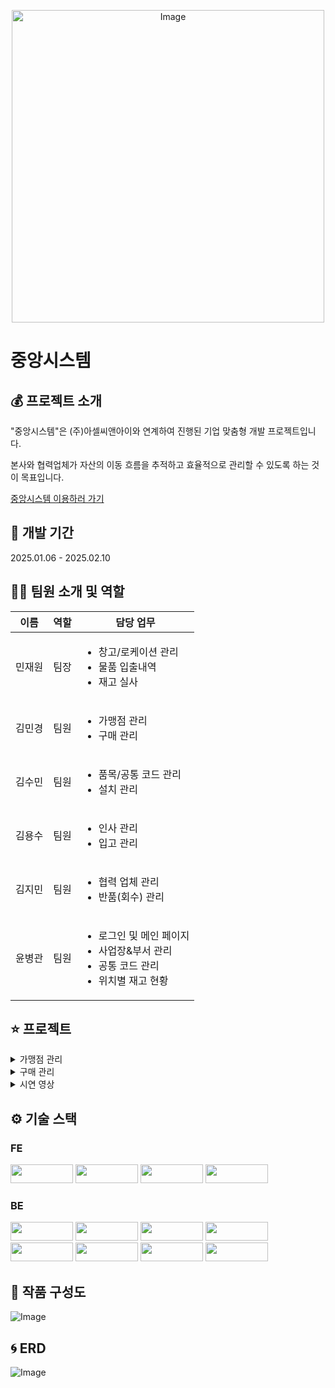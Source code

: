 <p align="center">
  <img src="https://github.com/user-attachments/assets/d7a2e62e-74f2-4a79-a0fb-75439e113c3e" alt="Image" width="500">
</p>

# 중앙시스템

## 💰 프로젝트 소개
"중앙시스템"은 (주)아셀씨앤아이와 연계하여 진행된 기업 맞춤형 개발 프로젝트입니다. 

본사와 협력업체가 자산의 이동 흐름을 추적하고 효율적으로 관리할 수 있도록 하는 것이 목표입니다.

[중앙시스템 이용하러 가기](http://15.164.103.60:8080/login/)

## 📆 개발 기간
2025.01.06 - 2025.02.10

## 👩‍💻 팀원 소개 및 역할
<table>
  <thead>
    <tr>
      <th>이름</th>
      <th>역할</th>
      <th>담당 업무</th>
    </tr>
  </thead>
  <tbody>
    <tr>
      <td>민재원</td>
      <td>팀장</td>
      <td>
        <ul>
          <li>창고/로케이션 관리</li>
          <li>물품 입출내역</li>
          <li>재고 실사</li>
        </ul>
      </td>
    </tr>
    <tr>
      <td>김민경</td>
      <td>팀원</td>
      <td>
        <ul>
          <li>가맹점 관리</li>
          <li>구매 관리</li>
        </ul>
      </td>
    </tr>
    <tr>
      <td>김수민</td>
      <td>팀원</td>
      <td>
        <ul>
          <li>품목/공통 코드 관리</li>
          <li>설치 관리</li>
        </ul>
      </td>
    </tr>
    <tr>
      <td>김용수</td>
      <td>팀원</td>
      <td>
        <ul>
          <li>인사 관리</li>
          <li>입고 관리</li>
        </ul>
      </td>
    </tr>
    <tr>
      <td>김지민</td>
      <td>팀원</td>
      <td>
        <ul>
          <li>협력 업체 관리</li>
          <li>반품(회수) 관리</li>
        </ul>
      </td>
    </tr>
    <tr>
      <td>윤병관</td>
      <td>팀원</td>
      <td>
        <ul>
          <li>로그인 및 메인 페이지</li>
          <li>사업장&부서 관리</li>
          <li>공통 코드 관리</li>
          <li>위치별 재고 현황</li>
        </ul>
      </td>
    </tr>
  </tbody>
</table>


## ⭐ 프로젝트
<details>
  <summary>가맹점 관리</summary>
  <img src="https://github.com/user-attachments/assets/42f6eac6-22e4-4587-9716-5a68ed5e5f43" width="1000">
  <img src="https://github.com/user-attachments/assets/eb1cdf92-ee71-483a-b0b3-b7660f94f502" width="1000">
  <img src="https://github.com/user-attachments/assets/6438005a-6b8e-4b61-8215-9dace0ced6d1" width="1000">
</details>
<details>
  <summary>구매 관리</summary>
  <img src="https://github.com/user-attachments/assets/fefc4d33-c999-4bd6-b9b6-1ba9e2d3d4ba" width="1000">
  <img src="https://github.com/user-attachments/assets/87561da1-1833-4a9b-b860-ed094a4e9eb0" width="1000">
  <img src="https://github.com/user-attachments/assets/b6789186-e8cd-4ccc-a37a-36ad9d08f3d9" width="1000">
  <img src="https://github.com/user-attachments/assets/3f00ecbc-f72f-4d5d-b285-594fcdf647e5" width="1000">
  <img src="https://github.com/user-attachments/assets/99bc0ae1-02c6-4a56-9829-3c73042ac465" width="1000">
</details>
<details>
  <summary>시연 영상</summary>
</details>

## ⚙ 기술 스택 
### FE
<img src="https://img.shields.io/badge/JavaScript-F7DF1E?style=flat-square&logo=JavaScript&logoColor=black" width="100" height="30"/>  <img src="https://img.shields.io/badge/Node.js-5FA04E?style=flat-square&logo=Node.js&logoColor=white" width="100" height="30"/>
<img src="https://img.shields.io/badge/React-61DAFB?style=flat-square&logo=React&logoColor=white" width="100" height="30"/> <img src="https://img.shields.io/badge/Chakra%20UI-319795?style=flat-square&logo=Chakra%20UI&logoColor=white" width="100" height="30"/>

### BE
<img src="https://img.shields.io/badge/Java-007396?style=flat-square&logo=Java&logoColor=white" style="width: 100px; height: 30px; object-fit: contain;" /> <img src="https://img.shields.io/badge/Spring%20Boot-6DB33F?style=flat-square&logo=Spring%20Boot&logoColor=white" style="width: 100px; height: 30px; object-fit: contain;" /> 
<img src="https://img.shields.io/badge/Lombok-A61F22?style=flat-square&logo=Lombok&logoColor=white" width="100" height="30"/> <img src="https://img.shields.io/badge/MyBatis-8A2D39?style=flat-square&logo=MyBatis&logoColor=white" style="width: 100px; height: 30px; object-fit: contain;" /> 
<img src="https://img.shields.io/badge/MariaDB-003B57?style=flat-square&logo=MariaDB&logoColor=white" style="width: 100px; height: 30px; object-fit: contain;" /> <img src="https://img.shields.io/badge/AWS-232F3E?style=flat-square&logo=Amazon%20AWS&logoColor=white" style="width: 100px; height: 30px; object-fit: contain;" /> 
<img src="https://img.shields.io/badge/AWS%20EC2-FF9900?style=flat-square&logo=Amazon%20EC2&logoColor=white" style="width: 100px; height: 30px; object-fit: contain;" /> <img src="https://img.shields.io/badge/Docker-2496ED?style=flat-square&logo=Docker&logoColor=white" width="100" height="30"/> 

## 🔎 작품 구성도
![Image](https://github.com/user-attachments/assets/6c3fd4b5-e34a-4014-9a23-41f1e78f78e1)

## 🌀 ERD
![Image](https://github.com/user-attachments/assets/0758d2c0-6639-41a2-bace-9f2a76e30423)
